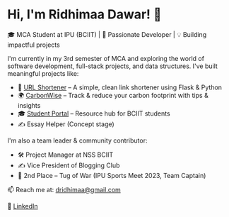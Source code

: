 # Hi, I'm Ridhimaa Dawar! 👋

🎓 MCA Student at IPU (BCIIT) | 🌱 Passionate Developer | 💡 Building impactful projects

I'm currently in my 3rd semester of MCA and exploring the world of software development, full-stack projects, and data structures. I've built meaningful projects like:

- 🔗 [URL Shortener](#) – A simple, clean link shortener using Flask & Python  
- 🌍 [CarbonWise](#) – Track & reduce your carbon footprint with tips & insights  
- 🎓 [Student Portal](#) – Resource hub for BCIIT students  
- ✍️ Essay Helper (Concept stage)  

I'm also a team leader & community contributor:
- 🛠 Project Manager at NSS BCIIT  
- ✍️ Vice President of Blogging Club  
- 🏅 2nd Place – Tug of War (IPU Sports Meet 2023, Team Captain)

📫 Reach me at: dridhimaa@gmail.com

🔗 [LinkedIn](https://www.linkedin.com/in/ridhimaa-dawar-6951a4256)
